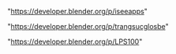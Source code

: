 "https://developer.blender.org/p/iseeapps"

"https://developer.blender.org/p/trangsucglosbe"

"https://developer.blender.org/p/LPS100"

